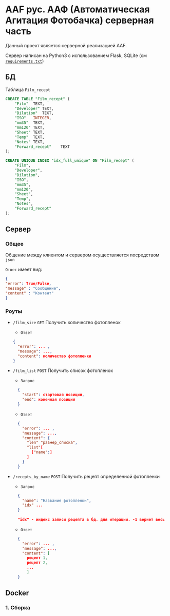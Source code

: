 
# AAF рус. ААФ (Автоматическая Агитация Фотобачка) серверная часть
Данный проект является серверной реализацией AAF.

Сервер написан на Python3 с использованием Flask, SQLite (см [`requirements.txt`](./requirements.txt))
## БД
Таблица `Film_recept`
```SQL
CREATE TABLE "Film_recept" (
	"Film"	TEXT,
	"Developer"	TEXT,
	"Dilution"	TEXT,
	"ISO"	INTEGER,
	"mm35"	TEXT,
	"mm120"	TEXT,
	"Sheet"	TEXT,
	"Temp"	TEXT,
	"Notes"	TEXT,
	"Forward_recept"	TEXT
);

CREATE UNIQUE INDEX "idx_full_unique" ON "Film_recept" (
	"Film",
	"Developer",
	"Dilution",
	"ISO",
	"mm35",
	"mm120",
	"Sheet",
	"Temp",
	"Notes",
	"Forward_recept"
);
```
## Сервер
### Общее
Общение между клиентом и сервером осуществляется посредством `json`

`Ответ` имеет вид:
```json
{
"error": True/False,
"message" : "Сообщение",
"сontent" : "Контент"
}
```
### Роуты
* `/film_size` `GET` Получить количество фотопленок
  * `Ответ`
  ```json
  {
    "error": ... ,
    "message": ...,
    "content": количество фотопленки
  }
  ```

* `/film_list` `POST` Получить список фотопленок
  * `Запрос`
  ```json
    {
      "start": стартовая позиция,
      "end": конечная позиция 
    }
    ```
  * `Ответ` 
  ```json 
    {
      "error": ... ,
      "message": ...,
      "content": {
        "len" "размер_списка",
        "list"[
          ["name":]
        ]   
      }    
    }
    ```
* `/recepts_by_name` `POST` Получить рецепт определенной фотопленки
  * `Запрос`
  ```json
    {
      "name": "Название фотопленки",
      "idx" ...
    }
    
    "idx" - индекс записи рецепта в бд. для итерации. -1 вернет весь список
    ```
  * `Ответ`
  ```json
    {
      "error": ... ,
      "message": ...,
      "content": [
        рецепт 1,
        рецепт 2,
        ...
        ] 
    }
  ```


## Docker
### 1. Сборка
```bash

```